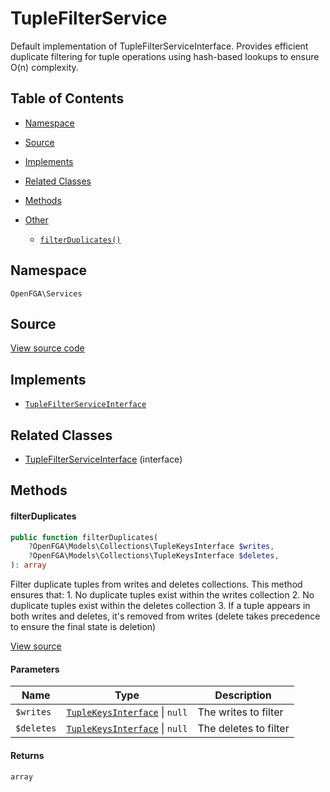 # TupleFilterService

Default implementation of TupleFilterServiceInterface. Provides efficient duplicate filtering for tuple operations using hash-based lookups to ensure O(n) complexity.

## Table of Contents

* [Namespace](#namespace)
* [Source](#source)
* [Implements](#implements)
* [Related Classes](#related-classes)
* [Methods](#methods)

* [Other](#other)
    * [`filterDuplicates()`](#filterduplicates)

## Namespace

`OpenFGA\Services`

## Source

[View source code](https://github.com/evansims/openfga-php/blob/main/src/Services/TupleFilterService.php)

## Implements

* [`TupleFilterServiceInterface`](TupleFilterServiceInterface.md)

## Related Classes

* [TupleFilterServiceInterface](Services/TupleFilterServiceInterface.md) (interface)

## Methods

#### filterDuplicates

```php
public function filterDuplicates(
    ?OpenFGA\Models\Collections\TupleKeysInterface $writes,
    ?OpenFGA\Models\Collections\TupleKeysInterface $deletes,
): array

```

Filter duplicate tuples from writes and deletes collections. This method ensures that: 1. No duplicate tuples exist within the writes collection 2. No duplicate tuples exist within the deletes collection 3. If a tuple appears in both writes and deletes, it&#039;s removed from writes (delete takes precedence to ensure the final state is deletion)

[View source](https://github.com/evansims/openfga-php/blob/main/src/Services/TupleFilterService.php#L26)

#### Parameters

| Name       | Type                                                                           | Description           |
| ---------- | ------------------------------------------------------------------------------ | --------------------- |
| `$writes`  | [`TupleKeysInterface`](Models/Collections/TupleKeysInterface.md) &#124; `null` | The writes to filter  |
| `$deletes` | [`TupleKeysInterface`](Models/Collections/TupleKeysInterface.md) &#124; `null` | The deletes to filter |

#### Returns

`array`
